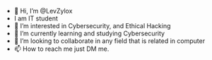 - 👋 Hi, I’m @LevZylox
- I am IT student
- 👀 I’m interested in Cybersecurity, and Ethical Hacking
- 🌱 I’m currently learning and studying Cybersecurity
- 💞️ I’m looking to collaborate in any field that is related in computer
- 📫 How to reach me just DM me.

<!---
LevZylox/LevZylox is a ✨ special ✨ repository because its `README.md` (this file) appears on your GitHub profile.
You can click the Preview link to take a look at your changes.
--->
